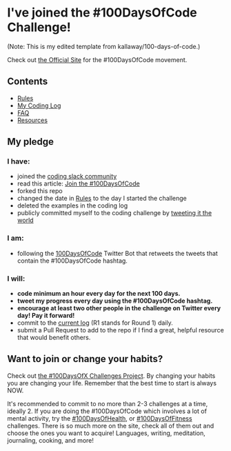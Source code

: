 # I've joined the #100DaysOfCode Challenge!

(Note: This is my edited template from kallaway/100-days-of-code.)

Check out [the Official Site](http://100daysofcode.com/) for the #100DaysOfCode movement.

## Contents

* [Rules](rules.md)
* [My Coding Log](log-code-R1.md)
* [FAQ](FAQ.md)
* [Resources](resources.md)

## My pledge

### I have:
- joined the [coding slack community](https://join.slack.com/t/100xcode/shared_invite/enQtMzA2NzUyODY4MTgyLWM2NzMzYzBmZTcwOTk0MzM2YTI5OWQzM2M3ZTVjZTUyMTE0NDk3ZjdiZmExNGU5Mjg3ODgzZTQxODI3YTNjZjA)
- read  this article: [Join the #100DaysOfCode](https://medium.freecodecamp.com/join-the-100daysofcode-556ddb4579e4)
- forked this repo
- changed the date in [Rules](rules.md) to the day I started the challenge
- deleted the examples in the coding log
- publicly committed myself to the coding challenge by [tweeting it the world](https://twitter.com/hahaha_it_is_i/status/992443180971937793)

### I am:
- following the [100DaysOfCode](https://twitter.com/_100DaysOfCode) Twitter Bot that retweets the tweets that contain the #100DaysOfCode hashtag.

### I will:
- **code minimum an hour every day for the next 100 days.**
- **tweet my progress every day using the #100DaysOfCode hashtag.**
- **encourage at least two other people in the challenge on Twitter every day! Pay it forward!**
- commit to the [current log](log-code-R1.md) (R1 stands for Round 1) daily.
- submit a Pull Request to add to the repo if I find a great, helpful resource that would benefit others.

## Want to join or change your habits?

Check out [the #100DaysOfX Challenges Project](http://100daysofx.com/). By changing your habits you are changing your life. Remember that the best time to start is always NOW.

It's recommended to commit to no more than 2-3 challenges at a time, ideally 2. If you are doing the #100DaysOfCode which involves a lot of mental activity, try the [#100DaysOfHealth](http://100daysofx.com/where-x-is/health/), or [#100DaysOfFitness](http://100daysofx.com/challenges/) challenges. There is so much more on the site, check all of them out and choose the ones you want to acquire! Languages, writing, meditation, journaling, cooking, and more!

